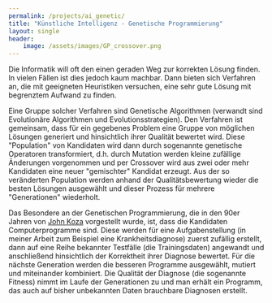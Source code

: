 ```yaml
---
permalink: /projects/ai_genetic/
title: "Künstliche Intelligenz - Genetische Programmierung"
layout: single
header: 
    image: /assets/images/GP_crossover.png
---
```

Die Informatik will oft den einen geraden Weg zur korrekten Lösung finden. In vielen Fällen ist dies jedoch kaum machbar. Dann bieten sich Verfahren an, die mit geeigneten Heuristiken versuchen, eine sehr gute Lösung mit begrenztem Aufwand zu finden. 

Eine Gruppe solcher Verfahren sind Genetische Algorithmen (verwandt sind Evolutionäre Algorithmen und Evolutionsstrategien). Den Verfahren ist gemeinsam, dass für ein gegebenes Problem eine Gruppe von möglichen Lösungen generiert und hinsichtlich ihrer Qualität bewertet wird. Diese "Population" von Kandidaten wird dann durch sogenannte genetische Operatoren transformiert, d.h. durch Mutation werden kleine zufällige Änderungen vorgenommen und per Crossover wird aus zwei oder mehr Kandidaten eine neuer "gemischter" Kandidat erzeugt. Aus der so veränderten Population werden anhand der Qualitätsbewertung wieder die besten Lösungen ausgewählt und dieser Prozess für mehrere "Generationen" wiederholt. 

Das Besondere an der Genetischen Programmierung, die in den 90er Jahren von [John Koza](http://www.genetic-programming.com/johnkoza.html) vorgestellt wurde, ist, dass die Kandidaten Computerprogramme sind. Diese werden für eine Aufgabenstellung (in meiner Arbeit zum Beispiel eine Krankheitsdiagnose) zuerst zufällig erstellt, dann auf eine Reihe bekannter Testfälle (die Trainingsdaten) angewandt und anschließend hinsichtlich der Korrektheit ihrer Diagnose bewertet. Für die nächste Generation werden die besseren Programme ausgewählt, mutiert und miteinander kombiniert. Die Qualität der Diagnose (die sogenannte Fitness) nimmt im Laufe der Generationen zu und man erhält ein Programm, das auch auf bisher unbekannten Daten brauchbare Diagnosen erstellt. 